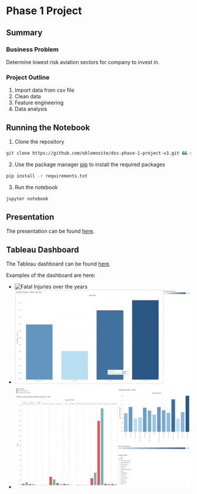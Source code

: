 # Phase 1 Project

## Summary

### Business Problem

Determine lowest risk aviation sectors for company to invest in.

### Project Outline

1. Import data from csv file
2. Clean data
3. Feature engineering
4. Data analysis

## Running the Notebook

1. Clone the repository

```bash
git clone https://github.com/oblomovite/dsc-phase-1-project-v3.git && cd dsc-phase-1-project-v3
```

2. Use the package manager [pip](https://pip.pypa.io/en/stable/) to install the required packages

```bash
pip install -r requirements.txt
```

3. Run the notebook

```bash
jupyter notebook
```

## Presentation

The presentation can be found [here](flatiron-phase-1-project.pdf).

## Tableau Dashboard

The Tableau dashboard can be found [here](dsc-phase-1-project-v3.twb).

Examples of the dashboard are here:

- ![Fatal Injuries over the years](images/fatal_injuries_years.png)
- ![Safest Engine Types](images/engine_types_dashboard.png)
- ![Safest Inudstry](images/PoF_dashboard.png)
